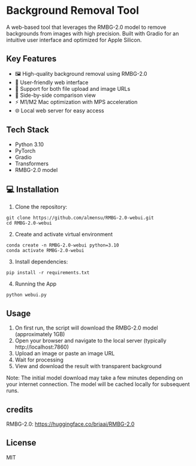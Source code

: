 # Background Removal Tool

A web-based tool that leverages the RMBG-2.0 model to remove backgrounds from images with high precision. Built with Gradio for an intuitive user interface and optimized for Apple Silicon.

## Key Features

- 🖼️ High-quality background removal using RMBG-2.0
- 📱 User-friendly web interface
- 🔗 Support for both file upload and image URLs
- 👀 Side-by-side comparison view
- ⚡ M1/M2 Mac optimization with MPS acceleration
- 🌐 Local web server for easy access

## Tech Stack

- Python 3.10
- PyTorch
- Gradio
- Transformers
- RMBG-2.0 model

## 💻 Installation
1. Clone the repository:
```
git clone https://github.com/almensu/RMBG-2.0-webui.git
cd RMBG-2.0-webui
```
2. Create and activate virtual environment
```
conda create -n RMBG-2.0-webui python=3.10
conda activate RMBG-2.0-webui
```
3. Install dependencies:
```
pip install -r requirements.txt
```
4. Running the App
```
python webui.py
```

## Usage
1. On first run, the script will download the RMBG-2.0 model (approximately 1GB)
2. Open your browser and navigate to the local server (typically http://localhost:7860)
3. Upload an image or paste an image URL
4. Wait for processing
5. View and download the result with transparent background

Note: The initial model download may take a few minutes depending on your internet connection. The model will be cached locally for subsequent runs.

## credits
RMBG-2.0: https://huggingface.co/briaai/RMBG-2.0

## License
MIT
